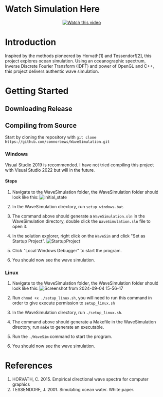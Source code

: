 # Watch Simulation Here

<div align="center">
    <a href="https://youtu.be/CXsKYo364Cg">
        <img src="https://img.youtube.com/vi/CXsKYo364Cg/0.jpg" alt="Watch this video">
    </a>
</div>

# Introduction

Inspired by the methods pioneered by Horvath[1] and Tessendorf[2], this project explores ocean simulation. Using an oceanographic spectrum, Inverse Discrete Fourier Transform (IDFT) and power of OpenGL and C++, this project delivers authentic wave simulation. 

# Getting Started

## Downloading Release

## Compiling from Source

Start by cloning the repository with ```git clone https://github.com/connorbews/WaveSimulation.git```

### Windows

Visual Studio 2019 is recommended. I have not tried compiling this project with Visual Studio 2022 but will in the future.

#### Steps

1. Navigate to the WaveSimulation folder, the WaveSimulation folder should look like this: ![initial_state](https://github.com/user-attachments/assets/0d63f715-f858-4c56-a91a-2337783a3228)

2. In the WaveSimulation directory, run ```setup_windows.bat```.
3. The command above should generate a ```WaveSimulation.sln``` in the WaveSimulation directory, double click the ```WaveSimulation.sln``` file to open it.
4. In the solution explorer, right click on the ```WaveSim``` and click "Set as Startup Project". ![StartupProject](https://github.com/user-attachments/assets/5fa77b2b-a9ec-47de-8d64-a931e69d6301)
5. Click "Local Windows Debugger" to start the program.
6. You should now see the wave simulation.

### Linux

1. Navigate to the WaveSimulation folder, the WaveSimulation folder should look like this: ![Screenshot from 2024-09-04 15-56-17](https://github.com/user-attachments/assets/eabd9151-c17f-4c41-b95d-9d985d6c863a)

2. Run ```chmod +x ./setup_linux.sh```, you will need to run this command in order to give execute permission to ```setup_linux.sh```
3. In the WaveSimulation directory, run ```./setup_linux.sh```.
4. The command above should generate a Makefile in the WaveSimulation directory, run ```make``` to generate an executable.
5. Run the ```./WaveSim``` command to start the program.
6. You should now see the wave simulation.

# References

1. HORVATH, C. 2015. Empirical directional wave spectra for computer graphics
2. TESSENDORF, J. 2001. Simulating ocean water. White paper.

